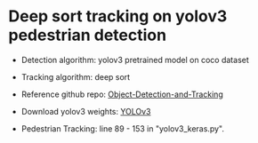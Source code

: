 # Deep sort tracking on yolov3 pedestrian detection

* Detection algorithm: yolov3 pretrained model on coco dataset

* Tracking algorithm: deep sort

* Reference github repo: [Object-Detection-and-Tracking](https://github.com/yehengchen/Object-Detection-and-Tracking/tree/master/OneStage/yolo/deep_sort_yolov3)

* Download yolov3 weights: [YOLOv3](https://pjreddie.com/media/files/yolov3.weights)

* Pedestrian Tracking: line 89 - 153 in "yolov3_keras.py". 
